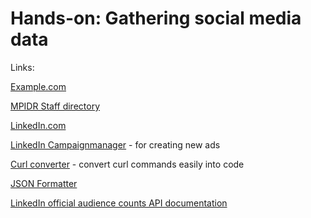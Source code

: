 # Hands-on: Gathering social media data

Links:

[Example.com](https://example.com/)

[MPIDR Staff directory](https://www.demogr.mpg.de/en/about_us_6113/staff_directory_1899/)

[LinkedIn.com](https://www.linkedin.com/feed/)

[LinkedIn Campaignmanager](https://www.linkedin.com/campaignmanager/) - for creating new ads

[Curl converter](https://curlconverter.com/) - convert curl commands easily into code

[JSON Formatter](https://jsonformatter.org/)


[LinkedIn official audience counts API documentation](https://learn.microsoft.com/en-us/linkedin/marketing/integrations/ads/advertising-targeting/audience-counts?view=li-lms-2025-08&tabs=http)

